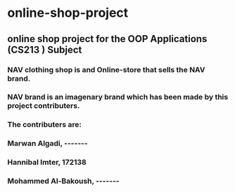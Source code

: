 # online-shop-project
## online shop project for the OOP Applications (CS213 ) Subject

### NAV clothing shop is and Online-store that sells the NAV brand.
### NAV brand is an imagenary brand which has been made by this project contributers.
### The contributers are:
### Marwan Algadi, -------
### Hannibal Imter, 172138
### Mohammed Al-Bakoush, -------